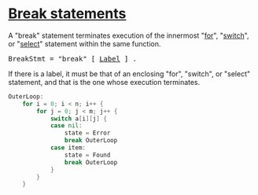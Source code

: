 # [Break statements](#break-statements)

A "break" statement terminates execution of the innermost "[for](/Statements/for_statements.html)", "[switch](/Statements/switch_statements.html)", or "[select](/Statements/select_statements.html)" statement within the same function.

<pre>
<a id="BreakStmt">BreakStmt</a> = "break" [ <a href="/Statements/labeled_statements.html#Label">Label</a> ] .
</pre>

If there is a label, it must be that of an enclosing "for", "switch", or "select" statement, and that is the one whose execution terminates.

```go
OuterLoop:
	for i = 0; i < n; i++ {
		for j = 0; j < m; j++ {
			switch a[i][j] {
			case nil:
				state = Error
				break OuterLoop
			case item:
				state = Found
				break OuterLoop
			}
		}
	}
```
